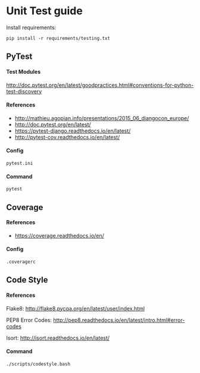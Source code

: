 Unit Test guide
=========

Install requirements:

    pip install -r requirements/testing.txt

## PyTest

#### Test Modules

http://doc.pytest.org/en/latest/goodpractices.html#conventions-for-python-test-discovery

#### References

- http://mathieu.agopian.info/presentations/2015_06_djangocon_europe/
- http://doc.pytest.org/en/latest/
- https://pytest-django.readthedocs.io/en/latest/
- http://pytest-cov.readthedocs.io/en/latest/

#### Config

    pytest.ini

#### Command

    pytest

## Coverage

#### References

- https://coverage.readthedocs.io/en/

#### Config

    .coveragerc

## Code Style

#### References

Flake8: http://flake8.pycqa.org/en/latest/user/index.html

PEP8 Error Codes: http://pep8.readthedocs.io/en/latest/intro.html#error-codes

Isort: http://isort.readthedocs.io/en/latest/

#### Command

    ./scripts/codestyle.bash
